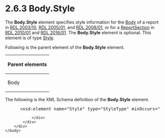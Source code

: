 <html dir="LTR" xmlns:mshelp="http://msdn.microsoft.com/mshelp" xmlns:ddue="http://ddue.schemas.microsoft.com/authoring/2003/5" xmlns:xlink="http://www.w3.org/1999/xlink" xmlns:tool="http://www.microsoft.com/tooltip">
    <head>
        <meta http-equiv="Content-Type" content="text/html; CHARSET=utf-8"></meta>
        <meta name="save" content="history"></meta>
        <title>2.6.3 Body.Style</title>
        <xml>
            <mshelp:toctitle title="2.6.3 Body.Style"></mshelp:toctitle>
            <mshelp:rltitle title="[MS-RDL]: Body.Style"></mshelp:rltitle>
            <mshelp:keyword index="A" term="5c9b74e5-12c7-479b-b43a-c7007d17151d"></mshelp:keyword>
            <mshelp:attr name="DCSext.ContentType" value="open specification"></mshelp:attr>
            <mshelp:attr name="AssetID" value="5c9b74e5-12c7-479b-b43a-c7007d17151d"></mshelp:attr>
            <mshelp:attr name="TopicType" value="kbRef"></mshelp:attr>
            <mshelp:attr name="DCSext.Title" value="[MS-RDL]: Body.Style" />
        </xml>
    </head>
    <body>
        <div id="header">
            <h1 class="heading">2.6.3 Body.Style</h1>
        </div>
        <div id="mainSection">
            <div id="mainBody">
                <div id="allHistory" class="saveHistory"></div>
                <div id="sectionSection0" class="section" name="collapseableSection">
                    

<p>The <b>Body.Style</b> element specifies style information
for the <a href="6bf4e125-fdfd-4d04-88aa-c4395ba8a252.html">Body</a> of a
report in <a href="a7e2ad00-07c8-4f6d-80ab-3ad55df7b233.html">RDL 2003/10</a>,
<a href="3ebe2912-4958-4832-b391-cad1f5e13338.html">RDL 2005/01</a>, and <a href="1e855f94-4617-47e4-b89e-0856c6cb420f.html">RDL 2008/01</a>, or for a
<a href="96c3d25f-d8ce-4fe4-ab03-592edaa4a1da.html">ReportSection</a> in <a href="3428e690-a348-4ec7-8a6a-8efb42d2cdee.html">RDL 2010/01</a> and <a href="52ce3983-2bfc-4e72-9359-42aaf5fe4509.html">RDL 2016/01</a>. The <b>Body.Style</b>
element is optional. This element is of type <a href="ea446209-9c6a-46ce-b472-fae8b8350b37.html">Style</a>. </p>

<p>Following is the parent element of the <b>Body.Style</b>
element.</p>

<table>
 <thead>
  <tr>
   <th>
   <p>Parent elements</p>
   </th>
  </tr>
 </thead>
 <tr>
  <td>
  <p>Body</p>
  </td>
 </tr>
</table>

<p>The following is the XML Schema definition of the <b>Body.Style</b>
element.</p>

<dl>
<dd>
<div><pre> &lt;xsd:element name=&quot;Style&quot; type=&quot;StyleType&quot; minOccurs=&quot;0&quot; /&gt;
</pre></div>
</dd></dl>


                </div>
            </div>
        </div>
    </body>
</html>